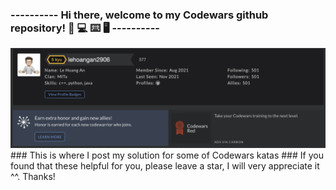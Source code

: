### ---------- Hi there, welcome to my Codewars github repository! 🧑 💻 ⌨️ 🖥 ----------
<img src = "https://raw.githubusercontent.com/lehoangan2906/Codewars/main/Screen%20Shot%202021-11-28%20at%204.37.43%20PM.png">
### This is where I post my solution for some of Codewars katas
### If you found that these helpful for you, please leave a star, I will very appreciate it ^^. Thanks!
